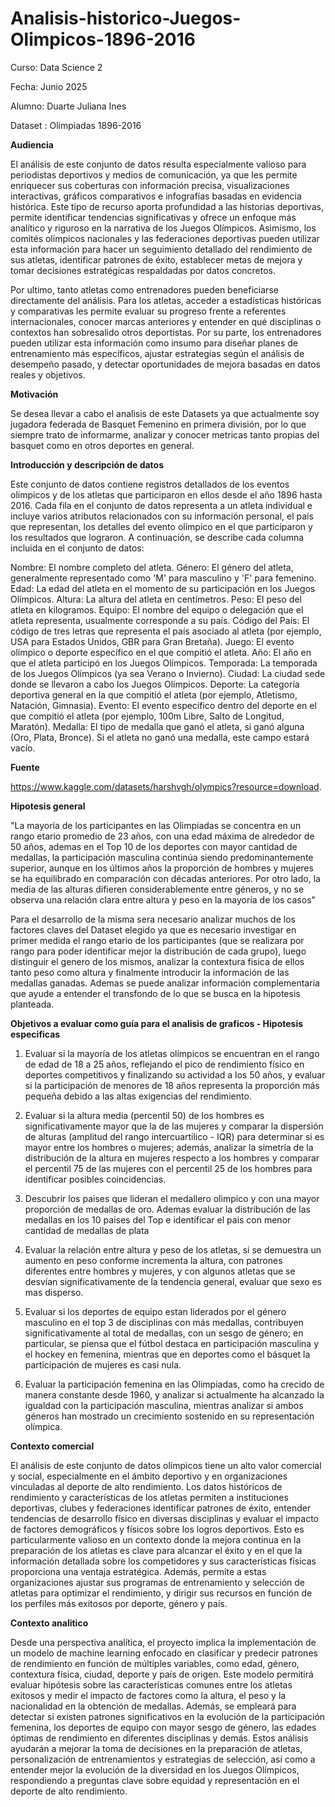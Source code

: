 # Analisis-historico-Juegos-Olimpicos-1896-2016

Curso: Data Science 2

Fecha: Junio 2025

Alumno: Duarte Juliana Ines

Dataset : Olimpiadas 1896-2016

**Audiencia**

El análisis de este conjunto de datos resulta especialmente valioso para periodistas deportivos y medios de comunicación, ya que les permite enriquecer sus coberturas con información precisa, visualizaciones interactivas, gráficos comparativos e infografías basadas en evidencia histórica. Este tipo de recurso aporta profundidad a las historias deportivas, permite identificar tendencias significativas y ofrece un enfoque más analítico y riguroso en la narrativa de los Juegos Olímpicos. Asimismo, los comités olímpicos nacionales y las federaciones deportivas pueden utilizar esta información para hacer un seguimiento detallado del rendimiento de sus atletas, identificar patrones de éxito, establecer metas de mejora y tomar decisiones estratégicas respaldadas por datos concretos.

Por ultimo, tanto atletas como entrenadores pueden beneficiarse directamente del análisis. Para los atletas, acceder a estadísticas históricas y comparativas les permite evaluar su progreso frente a referentes internacionales, conocer marcas anteriores y entender en qué disciplinas o contextos han sobresalido otros deportistas. Por su parte, los entrenadores pueden utilizar esta información como insumo para diseñar planes de entrenamiento más específicos, ajustar estrategias según el análisis de desempeño pasado, y detectar oportunidades de mejora basadas en datos reales y objetivos.

**Motivación**

Se desea llevar a cabo el analisis de este Datasets ya que actualmente soy jugadora federada de Basquet Femenino en primera división, por lo que siempre trato de informarme, analizar y conocer metricas tanto propias del basquet como en otros deportes en general.

**Introducción y descripción de datos**

Este conjunto de datos contiene registros detallados de los eventos olímpicos y de los atletas que participaron en ellos desde el año 1896 hasta 2016. Cada fila en el conjunto de datos representa a un atleta individual e incluye varios atributos relacionados con su información personal, el país que representan, los detalles del evento olímpico en el que participaron y los resultados que lograron. A continuación, se describe cada columna incluida en el conjunto de datos:

Nombre: El nombre completo del atleta.
Género: El género del atleta, generalmente representado como 'M' para masculino y 'F' para femenino.
Edad: La edad del atleta en el momento de su participación en los Juegos Olímpicos.
Altura: La altura del atleta en centímetros.
Peso: El peso del atleta en kilogramos.
Equipo: El nombre del equipo o delegación que el atleta representa, usualmente corresponde a su país.
Código del País: El código de tres letras que representa el país asociado al atleta (por ejemplo, USA para Estados Unidos, GBR para Gran Bretaña).
Juego: El evento olímpico o deporte específico en el que compitió el atleta.
Año: El año en que el atleta participó en los Juegos Olímpicos.
Temporada: La temporada de los Juegos Olímpicos (ya sea Verano o Invierno).
Ciudad: La ciudad sede donde se llevaron a cabo los Juegos Olímpicos.
Deporte: La categoría deportiva general en la que compitió el atleta (por ejemplo, Atletismo, Natación, Gimnasia).
Evento: El evento específico dentro del deporte en el que compitió el atleta (por ejemplo, 100m Libre, Salto de Longitud, Maratón).
Medalla: El tipo de medalla que ganó el atleta, si ganó alguna (Oro, Plata, Bronce). Si el atleta no ganó una medalla, este campo estará vacío.

**Fuente**

https://www.kaggle.com/datasets/harshvgh/olympics?resource=download.

**Hipotesis general**

"La mayoría de los participantes en las Olimpiadas se concentra en un rango etario promedio de 23 años, con una edad máxima de alrededor de 50 años, ademas en el Top 10 de los deportes con mayor cantidad de medallas, la participación masculina continúa siendo predominantemente superior, aunque en los últimos años la proporción de hombres y mujeres se ha equilibrado en comparación con décadas anteriores. Por otro lado, la media de las alturas difieren considerablemente entre géneros, y no se observa una relación clara entre altura y peso en la mayoría de los casos"

Para el desarrollo de la misma sera necesario analizar muchos de los factores claves del Dataset elegido ya que es necesario investigar en primer medida el rango etario de los participantes (que se realizara por rango para poder identificar mejor la distribución de cada grupo), luego distinguir el genero de los mismos, analizar la contextura fisica de ellos tanto peso como altura y finalmente introducir la información de las medallas ganadas. Ademas se puede analizar información complementaria que ayude a entender el transfondo de lo que se busca en la hipotesis planteada.

**Objetivos a evaluar como guía para el analisis de graficos - Hipotesis especificas**

1) Evaluar si la mayoría de los atletas olímpicos se encuentran en el rango de edad de 18 a 25 años, reflejando el pico de rendimiento físico en deportes competitivos y finalizando su actividad a los 50 años, y evaluar si la participación de menores de 18 años representa la proporción más pequeña debido a las altas exigencias del rendimiento.

2) Evaluar si la altura media (percentil 50) de los hombres es significativamente mayor que la de las mujeres y comparar la dispersión de alturas (amplitud del rango intercuartilico - IQR) para determinar si es mayor entre los hombres o mujeres; además, analizar la simetría de la distribución de la altura en mujeres respecto a los hombres y comparar el percentil 75 de las mujeres con el percentil 25 de los hombres para identificar posibles coincidencias.

3) Descubrir los paises que lideran el medallero olimpico y con una mayor proporción de medallas de oro. Ademas evaluar la distribución de las medallas en los 10 paises del Top e identificar el pais con menor cantidad de medallas de plata

4) Evaluar la relación entre altura y peso de los atletas, si se demuestra un aumento en peso conforme incrementa la altura, con patrones diferentes entre hombres y mujeres, y con algunos atletas que se desvían significativamente de la tendencia general, evaluar que sexo es mas disperso.

5) Evaluar si los deportes de equipo estan liderados por el género masculino en el top 3 de disciplinas con más medallas, contribuyen significativamente al total de medallas, con un sesgo de género; en particular, se piensa que el fútbol destaca en participación masculina y el hockey en femenina, mientras que en deportes como el básquet la participación de mujeres es casi nula.

6) Evaluar la participación femenina en las Olimpiadas, como ha crecido de manera constante desde 1960, y analizar si actualmente ha alcanzado la igualdad con la participación masculina, mientras analizar si ambos géneros han mostrado un crecimiento sostenido en su representación olímpica.

**Contexto comercial**

El análisis de este conjunto de datos olímpicos tiene un alto valor comercial y social, especialmente en el ámbito deportivo y en organizaciones vinculadas al deporte de alto rendimiento. Los datos históricos de rendimiento y características de los atletas permiten a instituciones deportivas, clubes y federaciones identificar patrones de éxito, entender tendencias de desarrollo físico en diversas disciplinas y evaluar el impacto de factores demográficos y físicos sobre los logros deportivos. Esto es particularmente valioso en un contexto donde la mejora continua en la preparación de los atletas es clave para alcanzar el éxito y en el que la información detallada sobre los competidores y sus características físicas proporciona una ventaja estratégica. Además, permite a estas organizaciones ajustar sus programas de entrenamiento y selección de atletas para optimizar el rendimiento, y dirigir sus recursos en función de los perfiles más exitosos por deporte, género y país.

**Contexto analitico**

Desde una perspectiva analítica, el proyecto implica la implementación de un modelo de machine learning enfocado en clasificar y predecir patrones de rendimiento en función de múltiples variables, como edad, género, contextura física, ciudad, deporte y país de origen. Este modelo permitirá evaluar hipótesis sobre las características comunes entre los atletas exitosos y medir el impacto de factores como la altura, el peso y la nacionalidad en la obtención de medallas. Además, se empleará para detectar si existen patrones significativos en la evolución de la participación femenina, los deportes de equipo con mayor sesgo de género, las edades óptimas de rendimiento en diferentes disciplinas y demás. Estos análisis ayudarán a mejorar la toma de decisiones en la preparación de atletas, personalización de entrenamientos y estrategias de selección, así como a entender mejor la evolución de la diversidad en los Juegos Olímpicos, respondiendo a preguntas clave sobre equidad y representación en el deporte de alto rendimiento.
